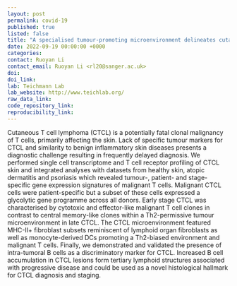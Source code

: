 ```yaml
---
layout: post
permalink: covid-19
published: true
listed: false
title: "A specialised tumour-promoting microenvironment delineates cutaneous T cell lymphoma from benign inflammatory skin disease"
date: 2022-09-19 00:00:00 +0000
categories: 
contact: Ruoyan Li
contact_email: Ruoyan Li <rl20@sanger.ac.uk>
doi: 
doi_link: 
lab: Teichmann Lab
lab_website: http://www.teichlab.org/
raw_data_link: 
code_repository_link: 
reproducibility_link:
---
```

Cutaneous T cell lymphoma (CTCL) is a potentially fatal clonal malignancy of T cells, primarily affecting the skin. Lack of specific tumour markers for CTCL and similarity to benign inflammatory skin diseases presents a diagnostic challenge resulting in frequently delayed diagnosis. We performed single cell transcriptome and T cell receptor profiling of CTCL skin and integrated analyses with datasets from healthy skin, atopic dermatitis and psoriasis which revealed tumour-, patient- and stage-specific gene expression signatures of malignant T cells. Malignant CTCL cells were patient-specific but a subset of these cells expressed a glycolytic gene programme across all donors. Early stage CTCL was characterised by cytotoxic and effector-like malignant T cell clones in contrast to central memory-like clones within a Th2-permissive tumour microenvironment in late CTCL. The CTCL microenvironment featured MHC-II+ fibroblast subsets reminiscent of lymphoid organ fibroblasts as well as monocyte-derived DCs promoting a Th2-biased environment and malignant T cells. Finally, we demonstrated and validated the presence of intra-tumoral B cells as a discriminatory marker for CTCL. Increased B cell accumulation in CTCL lesions form tertiary lymphoid structures associated with progressive disease and could be used as a novel histological hallmark for CTCL diagnosis and staging.